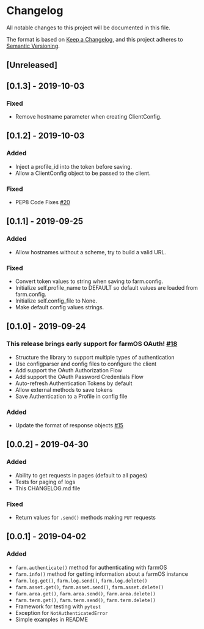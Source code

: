 # Changelog
All notable changes to this project will be documented in this file.

The format is based on [Keep a Changelog](https://keepachangelog.com/en/1.0.0/),
and this project adheres to [Semantic Versioning](https://semver.org/spec/v2.0.0.html).

## [Unreleased]

## [0.1.3] - 2019-10-03
### Fixed
- Remove hostname parameter when creating ClientConfig.

## [0.1.2] - 2019-10-03
### Added
- Inject a profile_id into the token before saving.
- Allow a ClientConfig object to be passed to the client.

### Fixed
- PEP8 Code Fixes [#20](https://github.com/farmOS/farmOS.py/issues/20)

## [0.1.1] - 2019-09-25
### Added
- Allow hostnames without a scheme, try to build a valid URL.

### Fixed
- Convert token values to string when saving to farm.config.
- Initialize self.profile_name to DEFAULT so default values are loaded from farm.config.
- Initialize self.config_file to None.
- Make default config values strings.

## [0.1.0] - 2019-09-24
### **This release brings early support for farmOS OAuth! [#18](https://github.com/farmOS/farmOS.py/issues/18)**
- Structure the library to support multiple types of authentication
- Use configparser and config files to configure the client
- Add support the OAuth Authorization Flow
- Add support the OAuth Password Credentials Flow
- Auto-refresh Authentication Tokens by default
- Allow external methods to save tokens
- Save Authentication to a Profile in config file

### Added
- Update the format of response objects [#15](https://github.com/farmOS/farmOS.py/issues/15)

## [0.0.2] - 2019-04-30
### Added
- Ability to get requests in pages (default to all pages)
- Tests for paging of logs
- This CHANGELOG.md file

### Fixed
- Return values for `.send()` methods making `PUT` requests

## [0.0.1] - 2019-04-02
### Added
- `farm.authenticate()` method for authenticating with farmOS
- `farm.info()` method for getting information about a farmOS instance
- `farm.log.get()`, `farm.log.send()`, `farm.log.delete()`
- `farm.asset.get()`, `farm.asset.send()`, `farm.asset.delete()`
- `farm.area.get()`, `farm.area.send()`, `farm.area.delete()`
- `farm.term.get()`, `farm.term.send()`, `farm.term.delete()`
- Framework for testing with `pytest`
- Exception for `NotAuthenticatedError`
- Simple examples in README
